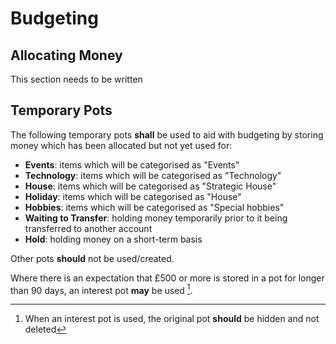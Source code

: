 # Budgeting

## Allocating Money

This section needs to be written

## Temporary Pots

The following temporary pots **shall** be used to aid with budgeting by storing money which has been allocated but not yet used for:

* **Events**: items which will be categorised as "Events"
* **Technology**: items which will be categorised as "Technology"
* **House**: items which will be categorised as "Strategic House"
* **Holiday**: items which will be categorised as "House"
* **Hobbies**: items which will be categorised as "Special hobbies"
* **Waiting to Transfer**: holding money temporarily prior to it being transferred to another account
* **Hold**: holding money on a short-term basis

Other pots **should** not be used/created.

Where there is an expectation that £500 or more is stored in a pot for longer than 90 days, an interest pot **may** be used [^1].

[^1]: When an interest pot is used, the original pot **should** be hidden and not deleted
